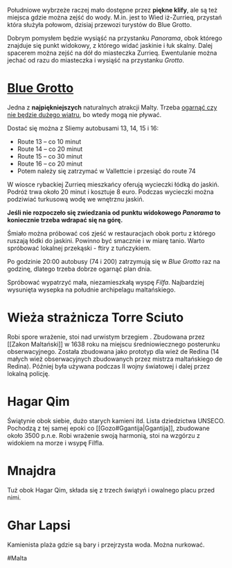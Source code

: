 Południowe wybrzeże raczej mało dostępne przez **piękne klify**, ale są też miejsca gdzie można zejść do wody. M.in. jest to Wied iż-Zurrieq, przystań która służyła połowom, dzisiaj przewozi turystów do Blue Grotto. 

Dobrym pomysłem będzie wysiąść na przystanku *Panorama*, obok którego znajduje się punkt widokowy, z którego widać jaskinie i łuk skalny. Dalej spacerem można zejść na dół do miasteczka Zurrieq. Ewentulanie można jechać od razu do miasteczka i wysiąść na przystanku *Grotto*.


# [Blue Grotto](https://www.malta.com/en/attraction/natural-sites/blue-grotto)
Jedna z **najpiękniejszych** naturalnych atrakcji Malty. Trzeba [ogarnąć czy nie będzie dużego wiatru](https://www.windy.com/35.821/14.457?35.757,14.457,11,m:eERagzg), bo wtedy mogą nie pływać. 

Dostać się można z Sliemy autobusami 13, 14, 15 i 16:
-   Route 13 – co 10 minut
-   Route 14 – co 20 minut
-   Route 15 – co 30 minut
-   Route 16 – co 20 minut
-   Potem należy się zatrzymać w Vallettcie i przesiąć do route 74

W wiosce rybackiej Zurrieq mieszkańcy oferują wycieczki łódką do jaskiń. Podróż trwa około 20 minut i kosztuje 8 euro. Podczas wycieczki można podziwiać turkusową wodę we wnętrznu jaskiń.

**Jeśli nie rozpoczeło się zwiedzania od punktu widokowego *Panorama* to koniecznie trzeba wdrapać się na górę.**

Śmiało można próbować coś zjeść w restauracjach obok portu z którego ruszają łódki do jaskini. Powinno być smacznie i w miarę tanio. Warto spróbować lokalnej przekąski - ftiry z tuńczykiem.

Po godzinie 20:00 autobusy (74 i 200) zatrzymują się w *Blue Grotto* raz na godzinę, dlatego trzeba dobrze ogarnąć plan dnia.

Spróbować wypatrzyć mała, niezamieszkałą wyspę *Filfa*. Najbardziej wysunięta wysepka na południe archipelagu maltańskiego. 

# Wieża strażnicza Torre Sciuto
Robi spore wrażenie, stoi nad urwistym brzegiem . Zbudowana przez [[Zakon Maltański]] w 1638 roku na miejscu średniowiecznego posterunku obserwacyjnego. Została zbudowana jako prototyp dla wież de Redina (14 małych wież obserwacyjnych zbudowanych przez mistrza maltańskiego de Redina). Później była używana podczas II wojny światowej i dalej przez lokalną policję.

# Hagar Qim
Świątynie obok siebie, dużo starych kamieni itd. Lista dziedzictwa UNSECO. Pochodzą z tej samej epoki co [[Gozo#Ggantija|Ggantija]], zbudowane około 3500 p.n.e. Robi wrażenie swoją harmonią, stoi na wzgórzu z widokiem na morze i wsypę Filfla.

# Mnajdra
Tuż obok Hagar Qim, składa się z trzech świątyń i owalnego placu przed nimi. 

# Ghar Lapsi
Kamienista plaża gdzie są bary i przejrzysta woda. Można nurkować. 

#Malta 